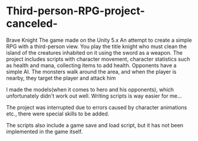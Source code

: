 # Third-person-RPG-project-canceled-

Brave Knight
The game made on the Unity 5.x
An attempt to create a simple RPG with a third-person view. You play the title knight who must clean the island of the creatures inhabited on it using the sword as a weapon. 
The project includes scripts with character movement, character statistics such as health and mana, collecting items to add health. Opponents have a simple AI. The monsters walk around the area, and when the player is nearby, they target the player and attack him

I made the models(when it comes to hero and his opponents), which unfortunately didn't work out well. Writing scripts is way easier for me...

The project was interrupted due to errors caused by character animations etc., there were special skills to be added.

The scripts also include a game save and load script, but it has not been implemented in the game itself.
